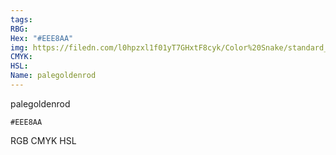 ```yaml
---
tags:
RBG:
Hex: "#EEE8AA"
img: https://filedn.com/l0hpzxl1f01yT7GHxtF8cyk/Color%20Snake/standard_csv_to_svg/%23/#EEE8AA.svg
CMYK:
HSL:
Name: palegoldenrod
---
```

palegoldenrod
```palette
#EEE8AA
```
RGB
CMYK
HSL